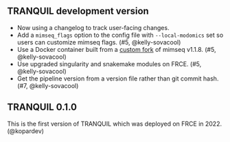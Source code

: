## TRANQUIL development version

- Now using a changelog to track user-facing changes.
- Add a `mimseq_flags` option to the config file with `--local-modomics` set so users can customize mimseq flags. (#5, @kelly-sovacool)
- Use a Docker container built from a [custom fork](https://github.com/CCBR/mim-tRNAseq/tree/docker_v1.1.8) of mimseq v1.1.8. (#5, @kelly-sovacool)
- Use upgraded singularity and snakemake modules on FRCE. (#5, @kelly-sovacool)
- Get the pipeline version from a version file rather than git commit hash. (#7, @kelly-sovacool)

## TRANQUIL 0.1.0

This is the first version of TRANQUIL which was deployed on FRCE in 2022. (@kopardev)
